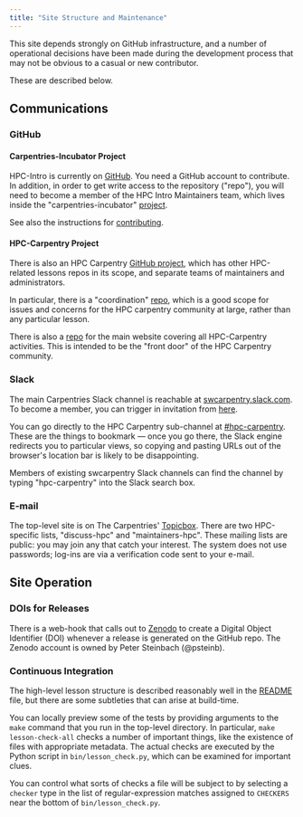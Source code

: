 ```yaml
---
title: "Site Structure and Maintenance"
---
```


This site depends strongly on GitHub infrastructure, and a number of
operational decisions have been made during the development process
that may not be obvious to a casual or new contributor.

These are described below.

## Communications

### GitHub

#### Carpentries-Incubator Project

HPC-Intro is currently on [GitHub][hpc-intro]. You need a GitHub
account to contribute. In addition, in order to get write access to
the repository ("repo"), you will need to become a member of the HPC
Intro Maintainers team, which lives inside the "carpentries-incubator"
[project][incubator-base].

See also the instructions for [contributing](CONTRIBUTING.md).

#### HPC-Carpentry Project

There is also an HPC Carpentry [GitHub project][project-github], which
has other HPC-related lessons repos in its scope, and separate teams
of maintainers and administrators.

In particular, there is a "coordination" [repo][coord-repo], which is
a good scope for issues and concerns for the HPC carpentry community
at large, rather than any particular lesson.

There is also a [repo][mainsite-repo] for the main website covering
all HPC-Carpentry activities. This is intended to be the "front door"
of the HPC Carpentry community.

### Slack

The main Carpentries Slack channel is reachable at
[swcarpentry.slack.com][swc-slack]. To become a member, you can
trigger in invitation from [here][slack-invite].

You can go directly to the HPC Carpentry sub-channel at
[#hpc-carpentry][hpc-slack]. These are the things to bookmark &mdash;
once you go there, the Slack engine redirects you to particular views,
so copying and pasting URLs out of the browser's location bar is
likely to be disappointing.

Members of existing swcarpentry Slack channels can find the channel by
typing "hpc-carpentry" into the Slack search box.

### E-mail

The top-level site is on The Carpentries' [Topicbox][topicbox]. There
are two HPC-specific lists, "discuss-hpc" and "maintainers-hpc". These
mailing lists are public: you may join any that catch your interest.
The system does not use passwords; log-ins are via a verification code
sent to your e-mail.

## Site Operation

### DOIs for Releases

There is a web-hook that calls out to [Zenodo][zenodo] to create a
Digital Object Identifier (DOI) whenever a release is generated on the
GitHub repo. The Zenodo account is owned by Peter Steinbach (@psteinb).

### Continuous Integration

The high-level lesson structure is described reasonably well in the
[README](README.md) file, but there are some subtleties that can arise
at build-time.

You can locally preview some of the tests by providing arguments to
the `make` command that you run in the top-level directory. In
particular, `make lesson-check-all` checks a number of important
things, like the existence of files with appropriate metadata. The
actual checks are executed by the Python script in
`bin/lesson_check.py`, which can be examined for important clues.

You can control what sorts of checks a file will be subject to by
selecting a `checker` type in the list of regular-expression matches
assigned to `CHECKERS` near the bottom of `bin/lesson_check.py`.

<!-- Reference -->

[hpc-intro]: https://github.com/carpentries-incubator/hpc-intro
[incubator-base]: https://github.com/carpentries-incubator
[project-github]: https://github.com/hpc-carpentry
[coord-repo]: https://github.com/hpc-carpentry/coordination
[mainsite-repo]: https://github.com/hpc-carpentry/hpc-carpentry.org
[swc-slack]: https://swcarpentry.slack.com
[hpc-slack]: https://swcarpentry.slack.com/#hpc-carpentry
[slack-invite]: https://swc-slack-invite.herokuapp.com
[topicbox]: https://carpentries.topicbox.com
[zenodo]: https://zenodo.org/
